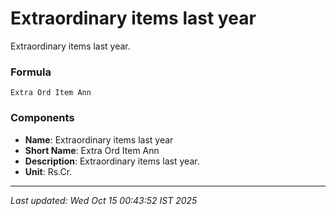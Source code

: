 # Extraordinary items last year
Extraordinary items last year.

### Formula
```text
Extra Ord Item Ann
```


### Components
- **Name**: Extraordinary items last year
- **Short Name**: Extra Ord Item Ann
- **Description**: Extraordinary items last year.
- **Unit**: Rs.Cr.

---
*Last updated: Wed Oct 15 00:43:52 IST 2025*
